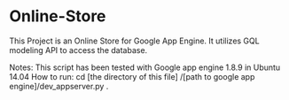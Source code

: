 # Online-Store
This Project is an Online Store for Google App Engine. It utilizes GQL modeling API to access the database. 

Notes:
This script has been tested with Google app engine 1.8.9 in Ubuntu 14.04
How to run:
cd [the directory of this file]
/[path to google app engine]/dev_appserver.py .
